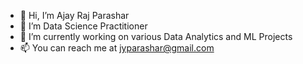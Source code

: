 - 👋 Hi, I’m Ajay Raj Parashar
- 👀 I’m Data Science Practitioner
- 🌱 I’m currently working on various Data Analytics and ML Projects
- 📫 You can reach me at jyparashar@gmail.com

<!---
jyparashar/jyparashar is a ✨ special ✨ repository because its `README.md` (this file) appears on your GitHub profile.
You can click the Preview link to take a look at your changes.
--->
